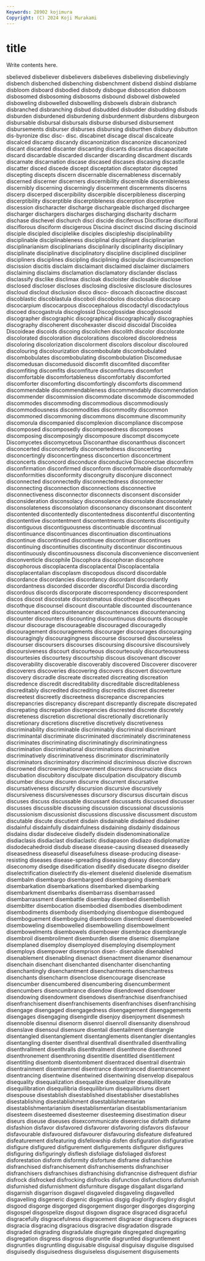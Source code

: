 ```yaml
---
Keywords: 28902 kojimura
Copyright: (C) 2024 Koji Murakami
---
```


# title

Write contents here.



sbelieved disbeliever disbelievers disbelieves disbelieving disbelievingly disbench disbenched disbenching disbenchment
disbend disbind disblame disbloom disboard disbodied disbody disbogue disboscation disbosom
disbosomed disbosoming disbosoms disbound disbowel disboweled disboweling disbowelled disbowelling disbowels
disbrain disbranch disbranched disbranching disbud disbudded disbudder disbudding disbuds disburden
disburdened disburdening disburdenment disburdens disburgeon disbursable disbursal disbursals disburse disbursed
disbursement disbursements disburser disburses disbursing disburthen disbury disbutton dis-byronize disc
disc- disc. discabinet discage discal discalceate discalced discamp discandy discanonization
discanonize discanonized discant discanted discanter discanting discants discantus discapacitate discard
discardable discarded discarder discarding discardment discards discarnate discarnation discase discased
discases discasing discastle discatter disced discede discept disceptation disceptator discepted
discepting discepts discern discernable discernableness discernably discerned discerner discerners discernibility
discernible discernibleness discernibly discerning discerningly discernment discernments discerns discerp discerped
discerpibility discerpible discerpibleness discerping discerptibility discerptible discerptibleness discerption discerptive discession
discharacter discharge dischargeable discharged dischargee discharger dischargers discharges discharging discharity
discharm dischase dischevel dischurch disci discide disciferous Disciflorae discifloral disciflorous
disciform discigerous Discina discinct discind discing discinoid disciple discipled disciplelike
disciples discipleship disciplinability disciplinable disciplinableness disciplinal disciplinant disciplinarian disciplinarianism disciplinarians
disciplinarily disciplinarity disciplinary disciplinate disciplinative disciplinatory discipline disciplined discipliner discipliners
disciplines discipling disciplining discipular discircumspection discission discitis disclaim disclaimant disclaimed
disclaimer disclaimers disclaiming disclaims disclamation disclamatory disclander disclass disclassify disclike
disclimax discloak discloister disclosable disclose disclosed discloser discloses disclosing disclosive
disclosure disclosures discloud disclout disclusion disco disco- discoach discoactine discoast
discoblastic discoblastula discoboli discobolos discobolus discocarp discocarpium discocarpous discocephalous discodactyl
discodactylous discoed discogastrula discoglossid Discoglossidae discoglossoid discographer discographic discographical discographically
discographies discography discoherent discohexaster discoid discoidal Discoidea Discoideae discoids discoing
discolichen discolith discolor discolorate discolorated discoloration discolorations discolored discoloredness discoloring
discolorization discolorment discolors discolour discoloured discolouring discolourization discombobulate discombobulated discombobulates
discombobulating discombobulation Discomedusae discomedusan discomedusoid discomfit discomfited discomfiter discomfiting discomfits
discomfiture discomfitures discomfort discomfortable discomfortableness discomfortably discomforted discomforter discomforting discomfortingly
discomforts discommend discommendable discommendableness discommendably discommendation discommender discommission discommodate discommode
discommoded discommodes discommoding discommodious discommodiously discommodiousness discommodities discommodity discommon discommoned
discommoning discommons discommune discommunity discomorula discompanied discomplexion discompliance discompose discomposed
discomposedly discomposedness discomposes discomposing discomposingly discomposure discompt discomycete Discomycetes discomycetous
Disconanthae disconanthous disconcert disconcerted disconcertedly disconcertedness disconcerting disconcertingly disconcertingness disconcertion
disconcertment disconcerts disconcord disconduce disconducive Disconectae disconfirm disconfirmation disconfirmed disconform
disconformable disconformably disconformities disconformity discongruity disconjure disconnect disconnected disconnectedly disconnectedness
disconnecter disconnecting disconnection disconnections disconnective disconnectiveness disconnector disconnects disconsent disconsider
disconsideration disconsolacy disconsolance disconsolate disconsolately disconsolateness disconsolation disconsonancy disconsonant discontent
discontented discontentedly discontentedness discontentful discontenting discontentive discontentment discontentments discontents discontiguity
discontiguous discontiguousness discontinuable discontinual discontinuance discontinuances discontinuation discontinuations discontinue discontinued
discontinuee discontinuer discontinues discontinuing discontinuities discontinuity discontinuor discontinuous discontinuously discontinuousness
disconula disconvenience disconvenient disconventicle discophile Discophora discophoran discophore discophorous discoplacenta
discoplacental Discoplacentalia discoplacentalian discoplasm discopodous discord discordable discordance discordancies discordancy
discordant discordantly discordantness discorded discorder discordful Discordia discording discordous discords
discorporate discorrespondency discorrespondent discos discost discostate discostomatous discotheque discotheques discothque
discounsel discount discountable discounted discountenance discountenanced discountenancer discountenances discountenancing discounter
discounters discounting discountinuous discounts discouple discour discourage discourageable discouraged discouragedly
discouragement discouragements discourager discourages discouraging discouragingly discouragingness discourse discoursed discourseless
discourser discoursers discourses discoursing discoursive discoursively discoursiveness discourt discourteous discourteously
discourteousness discourtesies discourtesy discourtship discous discovenant discover discoverability discoverable discoverably
discovered Discoverer discoverer discoverers discoveries discovering discovers discovert discoverture discovery
discradle discreate discreated discreating discreation discredence discredit discreditability discreditable discreditableness
discreditably discredited discrediting discredits discreet discreeter discreetest discreetly discreetness discrepance
discrepancies discrepancries discrepancy discrepant discrepantly discrepate discrepated discrepating discrepation discrepencies
discrested discrete discretely discreteness discretion discretional discretionally discretionarily discretionary discretions
discretive discretively discretiveness discriminability discriminable discriminably discriminal discriminant discriminantal discriminate
discriminated discriminately discriminateness discriminates discriminating discriminatingly discriminatingness discrimination discriminational discriminations
discriminative discriminatively discriminativeness discriminator discriminatorily discriminators discriminatory discriminoid discriminous discrive
discrown discrowned discrowning discrownment discrowns discruciate discs discubation discubitory disculpate
disculpation disculpatory discumb discumber discure discuren discurre discurrent discursative discursativeness
discursify discursion discursive discursively discursiveness discursivenesses discursory discursus discurtain discus
discuses discuss discussable discussant discussants discussed discusser discusses discussible discussing
discussion discussional discussionis discussionism discussionist discussions discussive discussment discustom discutable
discute discutient disdain disdainable disdained disdainer disdainful disdainfully disdainfulness disdaining
disdainly disdainous disdains disdar disdeceive disdeify disdein disdenominationalize disdiaclasis disdiaclast
disdiaclastic disdiapason disdiazo disdiplomatize disdodecahedroid disdub disease disease-causing diseased diseasedly
diseasedness diseaseful diseasefulness disease-producing disease-resisting diseases disease-spreading diseasing diseasy disecondary
diseconomy disedge disedification disedify diseducate disegno diselder diselectrification diselectrify dis-element
diselenid diselenide disematism disembalm disembargo disembargoed disembargoing disembark disembarkation disembarkations
disembarked disembarking disembarkment disembarks disembarrass disembarrassed disembarrassment disembattle disembay disembed
disembellish disembitter disembocation disembodied disembodies disembodiment disembodiments disembody disembodying disembogue
disembogued disemboguement disemboguing disembosom disembowel disemboweled disemboweling disembowelled disembowelling disembowelment
disembowelments disembowels disembower disembrace disembrangle disembroil disembroilment disemburden diseme disemic
disemplane disemplaned disemploy disemployed disemploying disemployment disemploys disempower disemprison disen-
disenable disenabled disenablement disenabling disenact disenactment disenamor disenamour disenchain disenchant
disenchanted disenchanter disenchanting disenchantingly disenchantment disenchantments disenchantress disenchants disencharm disenclose
disencourage disencrease disencumber disencumbered disencumbering disencumberment disencumbers disencumbrance disendow disendowed
disendower disendowing disendowment disendows disenfranchise disenfranchised disenfranchisement disenfranchisements disenfranchises disenfranchising
disengage disengaged disengagedness disengagement disengagements disengages disengaging disengirdle disenjoy disenjoyment
disenmesh disennoble disennui disenorm disenrol disenroll disensanity disenshroud disenslave disensoul
disensure disentail disentailment disentangle disentangled disentanglement disentanglements disentangler disentangles disentangling
disenter disenthral disenthrall disenthralled disenthralling disenthrallment disenthralls disenthralment disenthrone disenthroned
disenthronement disenthroning disentitle disentitled disentitlement disentitling disentomb disentombment disentraced disentrail
disentrain disentrainment disentrammel disentrance disentranced disentrancement disentrancing disentwine disentwined disentwining
disenvelop disepalous disequality disequalization disequalize disequalizer disequilibrate disequilibration disequilibria disequilibrium
disequilibriums disert disespouse disestablish disestablished disestablisher disestablishes disestablishing disestablishment disestablishmentarian
disestablishmentarianism disestablismentarian disestablismentarianism disesteem disesteemed disesteemer disesteeming disestimation diseur diseurs
diseuse diseuses disexcommunicate disexercise disfaith disfame disfashion disfavor disfavored disfavorer
disfavoring disfavors disfavour disfavourable disfavoured disfavourer disfavouring disfeature disfeatured disfeaturement
disfeaturing disfellowship disfen disfiguration disfigurative disfigure disfigured disfigurement disfigurements disfigurer
disfigures disfiguring disfiguringly disflesh disfoliage disfoliaged disforest disforestation disform disformity
disfortune disframe disfranchise disfranchised disfranchisement disfranchisements disfranchiser disfranchisers disfranchises disfranchising
disfrancnise disfrequent disfriar disfrock disfrocked disfrocking disfrocks disfunction disfunctions disfurnish
disfurnished disfurnishment disfurniture disgage disgallant disgarland disgarnish disgarrison disgavel disgaveled
disgaveling disgavelled disgavelling disgeneric disgenic disgenius disgig disglorify disglory disglut
disgood disgorge disgorged disgorgement disgorger disgorges disgorging disgospel disgospelize disgout
disgown disgrace disgraced disgraceful disgracefully disgracefulness disgracement disgracer disgracers disgraces
disgracia disgracing disgracious disgracive disgradation disgrade disgraded disgrading disgradulate disgregate
disgregated disgregating disgregation disgress disgross disgruntle disgruntled disgruntlement disgruntles disgruntling
disguisable disguisal disguisay disguise disguised disguisedly disguisedness disguiseless disguisement disguisements

